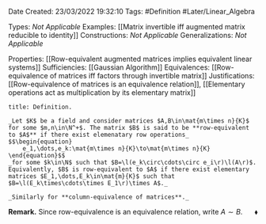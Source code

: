 <div class="topSpace"></div>

Date Created: 23/03/2022 19:32:10
Tags: #Definition #Later/Linear_Algebra

Types: _Not Applicable_
Examples: [[Matrix invertible iff augmented matrix reducible to identity]]
Constructions: _Not Applicable_
Generalizations: _Not Applicable_

Properties: [[Row-equivalent augmented matrices implies equivalent linear systems]]
Sufficiencies: [[Gaussian Algorithm]]
Equivalences: [[Row-equivalence of matrices iff factors through invertible matrix]]
Justifications: [[Row-equivalence of matrices is an equivalence relation]], [[Elementary operations act as multiplication by its elementary matrix]]

``` ad-Definition
title: Definition.

_Let $K$ be a field and consider matrices $A,B\in\mat{m\times n}{K}$ for some $m,n\in\N^+$. The matrix $B$ is said to be **row-equivalent to $A$** if there exist elemenatary row operations_
$$\begin{equation}
    e_1,\dots,e_k:\mat{m\times n}{K}\to\mat{m\times n}{K}
\end{equation}$$
_for some $k\in\N$ such that $B=\l(e_k\circ\cdots\circ e_i\r)\l(A\r)$. Equivalently, $B$ is row-equivalent to $A$ if there exist elementary matrices $E_1,\dots,E_k\in\mat{m}{K}$ such that $B=\l(E_k\times\cdots\times E_1\r)\times A$._

_Similarly for **column-equivalence of matrices**._

```

**Remark.** Since row-equivalence is an equivalence relation, write $A\sim B$.<span style="float:right;">$\blacklozenge$</span>
